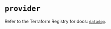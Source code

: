 # `provider`

Refer to the Terraform Registry for docs: [`datadog`](https://registry.terraform.io/providers/datadog/datadog/3.35.0/docs).
